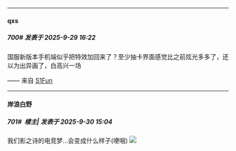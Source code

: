 ﻿
*****

####  qxs  
##### 700#       发表于 2025-9-29 16:22

国服新版本手机端似乎把特效加回来了？至少抽卡界面感觉比之前炫光多多了，还以为出异画了，白高兴一场

—— 来自 [S1Fun](https://s1fun.koalcat.com)


*****

####  岸浪白野  
##### 701#         楼主| 发表于 2025-9-30 15:04

我们影之诗的电竞梦...会变成什么样子(哽咽)
<img src="https://p.sda1.dev/27/da19e1acb162d448cbbddba6c5c04eef/image.jpg" referrerpolicy="no-referrer">

